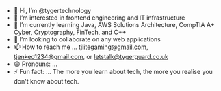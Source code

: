 - 👋 Hi, I’m @tygertechnology
- 👀 I’m interested in frontend engineering and IT infrastructure
- 🌱 I’m currently learning Java, AWS Solutions Architecture, CompTIA A+ Cyber, Cryptography, FinTech, and C++
- 💞️ I’m looking to collaborate on any web applications
- 📫 How to reach me ... tjlitegaming@gmail.com, tjenkeo1234@gmail.com, or letstalk@tygerguard.co.uk
- 😄 Pronouns: ...
- ⚡ Fun fact: ... The more you learn about tech, the more you realise you don't know about tech.

<!---
tygertechnology/tygertechnology is a ✨ special ✨ repository because its `README.md` (this file) appears on your GitHub profile.
You can click the Preview link to take a look at your changes.
--->
